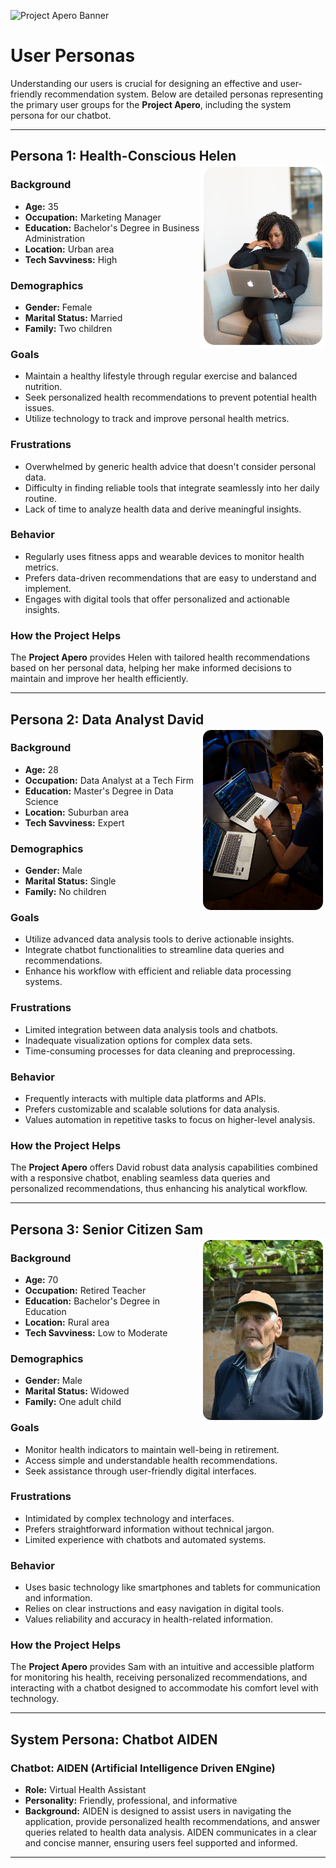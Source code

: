 ![Project Apero Banner](./img/ASP_Banner.png)

# **User Personas**

Understanding our users is crucial for designing an effective and user-friendly recommendation system. Below are detailed personas representing the primary user groups for the **Project Apero**, including the system persona for our chatbot.

---

## **Persona 1: Health-Conscious Helen** <img src="./img/_helen.png" alt="Health-Conscious Helen" width="200" align="right">

### **Background**
- **Age:** 35
- **Occupation:** Marketing Manager
- **Education:** Bachelor's Degree in Business Administration
- **Location:** Urban area
- **Tech Savviness:** High

### **Demographics**
- **Gender:** Female
- **Marital Status:** Married
- **Family:** Two children

### **Goals**
- Maintain a healthy lifestyle through regular exercise and balanced nutrition.
- Seek personalized health recommendations to prevent potential health issues.
- Utilize technology to track and improve personal health metrics.

### **Frustrations**
- Overwhelmed by generic health advice that doesn't consider personal data.
- Difficulty in finding reliable tools that integrate seamlessly into her daily routine.
- Lack of time to analyze health data and derive meaningful insights.

### **Behavior**
- Regularly uses fitness apps and wearable devices to monitor health metrics.
- Prefers data-driven recommendations that are easy to understand and implement.
- Engages with digital tools that offer personalized and actionable insights.

### **How the Project Helps**
The **Project Apero** provides Helen with tailored health recommendations based on her personal data, helping her make informed decisions to maintain and improve her health efficiently.

---

## **Persona 2: Data Analyst David**  <img src="./img/_david.png" alt="Data Analyst David" width="200" align="right">

### **Background**
- **Age:** 28
- **Occupation:** Data Analyst at a Tech Firm
- **Education:** Master's Degree in Data Science
- **Location:** Suburban area
- **Tech Savviness:** Expert

### **Demographics**
- **Gender:** Male
- **Marital Status:** Single
- **Family:** No children

### **Goals**
- Utilize advanced data analysis tools to derive actionable insights.
- Integrate chatbot functionalities to streamline data queries and recommendations.
- Enhance his workflow with efficient and reliable data processing systems.

### **Frustrations**
- Limited integration between data analysis tools and chatbots.
- Inadequate visualization options for complex data sets.
- Time-consuming processes for data cleaning and preprocessing.

### **Behavior**
- Frequently interacts with multiple data platforms and APIs.
- Prefers customizable and scalable solutions for data analysis.
- Values automation in repetitive tasks to focus on higher-level analysis.

### **How the Project Helps**
The **Project Apero** offers David robust data analysis capabilities combined with a responsive chatbot, enabling seamless data queries and personalized recommendations, thus enhancing his analytical workflow.

---

## **Persona 3: Senior Citizen Sam** <img src="./img/_sam.png" alt="Senior Citizen Sam" width="200" align="right">

### **Background**
- **Age:** 70
- **Occupation:** Retired Teacher
- **Education:** Bachelor's Degree in Education
- **Location:** Rural area
- **Tech Savviness:** Low to Moderate

### **Demographics**
- **Gender:** Male
- **Marital Status:** Widowed
- **Family:** One adult child

### **Goals**
- Monitor health indicators to maintain well-being in retirement.
- Access simple and understandable health recommendations.
- Seek assistance through user-friendly digital interfaces.

### **Frustrations**
- Intimidated by complex technology and interfaces.
- Prefers straightforward information without technical jargon.
- Limited experience with chatbots and automated systems.

### **Behavior**
- Uses basic technology like smartphones and tablets for communication and information.
- Relies on clear instructions and easy navigation in digital tools.
- Values reliability and accuracy in health-related information.

### **How the Project Helps**
The **Project Apero** provides Sam with an intuitive and accessible platform for monitoring his health, receiving personalized recommendations, and interacting with a chatbot designed to accommodate his comfort level with technology.

---

## **System Persona: Chatbot AIDEN**

### **Chatbot: AIDEN (Artificial Intelligence Driven ENgine)**

- **Role:** Virtual Health Assistant
- **Personality:** Friendly, professional, and informative
- **Background:** AIDEN is designed to assist users in navigating the application, provide personalized health recommendations, and answer queries related to health data analysis. AIDEN communicates in a clear and concise manner, ensuring users feel supported and informed.

---
